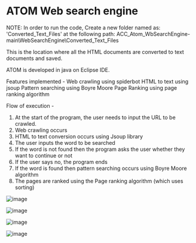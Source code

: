 # ATOM Web search engine 

NOTE: In order to run the code, Create a new folder named as: 'Converted_Text_Files' at the following path: ACC_Atom_WbSearchEngine-main\WebSearchEngine\Converted_Text_Files

This is the location where all the HTML documents are converted to text documents and saved. 

ATOM is developed in java on Eclipse IDE.

Features implemented -
Web crawling using spiderbot
HTML to text using jsoup
Pattern searching using Boyre Moore
Page Ranking using page ranking algorithm

Flow of execution -
1. At the start of the program, the user needs to input the URL to be crawled.
2. Web crawling occurs 
3. HTML to text conversion occurs using Jsoup library
4. The user inputs the word to be searched
5. If the word is not found then the program asks the user whether they want to continue or not
6. If the user says no, the program ends
7. If the word is found then pattern searching occurs using Boyre Moore algorithm
8. The pages are ranked using the Page ranking algorithm (which uses sorting)

![image](https://user-images.githubusercontent.com/25521650/144173525-16aeda54-0823-41bb-be6b-ced4e257c827.png)

![image](https://user-images.githubusercontent.com/25521650/144173575-a390ff2b-fe5d-44c3-bce2-cecb3d3a3fcd.png)

![image](https://user-images.githubusercontent.com/25521650/144173632-783d9951-7896-45be-840f-56194f52b7df.png)

![image](https://user-images.githubusercontent.com/25521650/144173650-30b6233d-5c72-4580-b038-913ff04eebfb.png)
